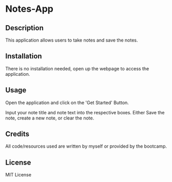 # Notes-App

## Description
This application allows users to take notes and save the notes.

## Installation
There is no installation needed, open up the webpage to access the application.

## Usage
Open the application and click on the 'Get Started' Button.

Input your note title and note text into the respective boxes. Either Save the note, create a new note, or clear the note.

## Credits
All code/resources used are written by myself or provided by the bootcamp.

## License
MIT License